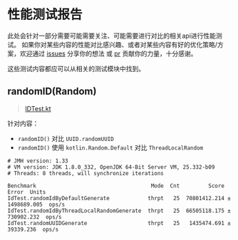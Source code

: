 # 性能测试报告
此处会针对一部分需要可能需要关注、可能需要进行对比的相关api进行性能测试。
如果你对某些内容的性能对比感兴趣、或者对某些内容有好的优化策略/方案，欢迎通过 
[issues](https://github.com/ForteScarlet/simpler-robot/issues/new/choose) 分享你的想法
或 [pr](https://github.com/ForteScarlet/simpler-robot/pulls) 贡献你的力量，十分感谢。

这些测试内容都应可以从相关的测试模块中找到。

## randomID(Random)
> [IDTest.kt](simbot-apis/simbot-api/src/test/kotlin/jmh/IdTest.kt)

针对内容：
- `randomID()` 对比 `UUID.randomUUID`
- `randomID()` 使用 `kotlin.Random.Default` 对比 `ThreadLocalRandom`

```
# JMH version: 1.33
# VM version: JDK 1.8.0_332, OpenJDK 64-Bit Server VM, 25.332-b09
# Threads: 8 threads, will synchronize iterations

Benchmark                                    Mode  Cnt         Score         Error  Units
IdTest.randomIdByDefaultGenerate            thrpt   25  70801412.214 ± 1498689.005  ops/s
IdTest.randomIdByThreadLocalRandomGenerate  thrpt   25  66505118.175 ±  730902.232  ops/s
IdTest.randomUUIDGenerate                   thrpt   25   1435474.691 ±   39339.236  ops/s
```

